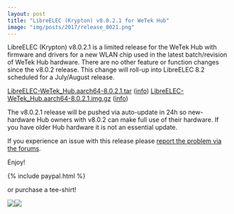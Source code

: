```yaml
---
layout: post
title: "LibreELEC (Krypton) v8.0.2.1 for WeTek Hub"
image: "img/posts/2017/release_8021.png"
---
```


LibreELEC (Krypton) v8.0.2.1 is a limited release for the WeTek Hub with firmware and drivers for a new WLAN chip used in the latest batch/revision of WeTek Hub hardware. There are no other feature or function changes since the v8.0.2 release. This change will roll-up into LibreELEC 8.2 scheduled for a July/August release.

[LibreELEC-WeTek\_Hub.aarch64-8.0.2.1.tar](http://releases.libreelec.tv/LibreELEC-WeTek_Hub.aarch64-8.0.2.1.tar) ([info](http://releases.libreelec.tv/LibreELEC-WeTek_Hub.aarch64-8.0.2.1.tar?mirrorlist)) [LibreELEC-WeTek\_Hub.aarch64-8.0.2.1.img.gz](http://releases.libreelec.tv/LibreELEC-WeTek_Hub.aarch64-8.0.2.1.img.gz) ([info](http://releases.libreelec.tv/LibreELEC-WeTek_Hub.aarch64-8.0.2.1.img.gz?mirrorlist))

The v8.0.2.1 release will be pushed via auto-update in 24h so new-hardware Hub owners with v8.0.2 can make full use of their hardware. If you have older Hub hardware it is not an essential update.

If you experience an issue with this release please [report the problem via the forums](http://forum.libreelec.tv/forum-35.html).

Enjoy!

{% include paypal.html %}

or purchase a tee-shirt!

[![]({{site.baseurl}}/img/posts/2017/tshirt-logo-black.jpg)](https://teespring.com/en-GB/libreelec?tsmac=store&tsmic=libreelec#pid=373&cid=100035&sid=front)[![]({{site.baseurl}}/img/posts/2017/hoodie-logo-grey.jpg)](https://teespring.com/en-GB/libreelec?tsmac=store&tsmic=libreelec#pid=377&cid=100063&sid=front)
